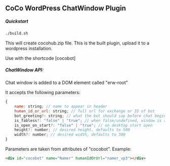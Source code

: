 ## CoCo WordPress ChatWindow Plugin

##### Quickstart
```bash
./build.sh
```
This will create cocohub.zip file. This is the built plugin, upload it to a wordpress installation.

Use with the shortcode [cocobot]

##### ChatWindow API:

Chat window is added to a DOM element called "erw-root"

It accepts the following parameters:

```js
{
    name: string; // name to appear in header
    human_id_or_url: string; // full url for exchange or ID of bot
    bot_greeting?: string; // what the bot should say before chat begins, defaults to "Type anything to get started!"
    is_fabless?: "false" | "true"; // when false/undefined, window is attached to a button, fixed in lower right corner. Otherwise it'll be placed under the root component
    is_open_on_start?: "false" | "true"; // on desktop start open
    height?: number; // desired height, defaults to 500
    width?: number; // desired width, defaults to 300
}
```

Parameters are taken from attributes of "cocobot". Example:

```html
<div id="cocobot" name="Namer" humanIdOrUrl="namer_vp3"></div>
```
